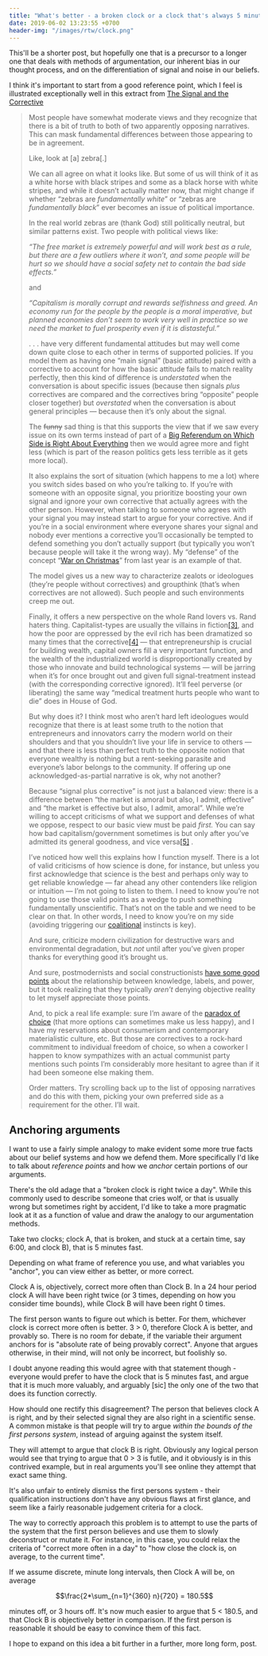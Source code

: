 ```yaml
---
title: "What's better - a broken clock or a clock that's always 5 minutes off?"
date: 2019-06-02 13:23:55 +0700
header-img: "/images/rtw/clock.png"
---
```

<script src="https://cdnjs.cloudflare.com/ajax/libs/mathjax/2.7.1/MathJax.js?config=TeX-AMS-MML_HTMLorMML"
        type="text/javascript"></script>
This'll be a shorter post, but hopefully one that is a precursor to a longer one that deals with methods of argumentation, our inherent bias in our thought process, and on the differentiation of signal and noise in our beliefs. 

I think it's important to start from a good reference point, which I feel is illustrated exceptionally well in this extract from [The Signal and the Corrective](https://everythingstudies.com/2017/12/19/the-signal-and-the-corrective/)

> <p>Most people have somewhat moderate views and they recognize that there is a bit of truth to both of two apparently opposing narratives. This can mask fundamental differences between those appearing to be in agreement.</p>
> <p>Like, look at [a] zebra[.]</p>
> <p>We can all agree on what it looks like. But some of us will think of it as a white horse with black stripes and some as a black horse with white stripes, and while it doesn’t actually matter now, that might change if whether “zebras are <em>fundamentally white</em>” or “zebras are <em>fundamentally black</em>” ever becomes an issue of political importance.</p>
> <p>In the real world zebras are (thank God) still politically neutral, but similar patterns exist. Two people with political views like:</p>
> <p><em>“The free market is extremely powerful and will work best as a rule, but there are a few outliers where it won’t, and some people will be hurt so we should have a social safety net to contain the bad side effects.”</em></p>
> <p>and</p>
> <p><em>“Capitalism is morally corrupt and rewards selfishness and greed. An economy run for the people by the people is a moral imperative, but planned economies don’t seem to work very well in practice so we need the market to fuel prosperity even if it is distasteful.”</em></p>
> <p>. . . have very different fundamental attitudes but may well come down quite close to each other in terms of supported policies. If you model them as having one “main signal” (basic attitude) paired with a corrective to account for how the basic attitude fails to match reality perfectly, then this kind of difference is <em>understated</em> when the conversation is about specific issues (because then signals <em>plus</em> correctives are compared and the correctives bring “opposite” people closer together) but <em>overstated</em> when the conversation is about general principles&nbsp;— because then it’s only about the signal.</p>
> <p>The <del>funny</del> sad thing is that this supports the view that if we saw every issue on its own terms instead of part of a <a href="http://www.slatestarcodex.com/2014/10/16/five-case-studies-on-politicization/" target="_blank" rel="noopener"><span style="text-decoration:underline;">Big Referendum on Which Side is Right About Everything</span></a> then we would agree more and fight less (which is part of the reason politics gets less terrible as it gets more local).</p>
> <p>It also explains the sort of situation (which happens to me a lot) where you switch sides based on who you’re talking to. If you’re with someone with an opposite signal, you prioritize boosting your own signal and ignore your own corrective that actually agrees with the other person. However, when talking to someone who agrees with your signal you may instead start to argue for your corrective. And if you’re in a social environment where everyone shares your signal and nobody ever mentions a corrective you’ll occasionally be tempted to defend something you don’t actually support (but typically you won’t because people will take it the wrong way). My “defense” of the concept “<a href="https://everythingstudies.com/2016/11/24/case-study-the-war-on-christmas/" target="_blank" rel="noopener"><span style="text-decoration:underline;">War on Christmas</span></a>” from last year is an example of that.</p>
> <p>The model gives us a new way to characterize zealots or ideologues (they’re people without correctives) and groupthink (that’s when correctives are not allowed). Such people and such environments creep me out.</p>
> <p>Finally, it offers a new perspective on the whole Rand lovers vs. Rand haters thing. Capitalist-types are usually the villains in fiction<a href="#fn3" name="ref3">[3]</a>, and how the poor are oppressed by the evil rich has been dramatized so many times that the corrective<a href="#fn4" name="ref4">[4]</a> — that entrepreneurship is crucial for building wealth, capital owners fill a very important function, and the wealth of the industrialized world is disproportionally created by those who innovate and build technological systems&nbsp;— will be jarring when it’s for once brought out and given full signal-treatment instead (with the corresponding corrective ignored). It’ll feel perverse (or liberating) the same way “medical treatment hurts people who want to die” does in House of God.</p>
> <p>But why does it? I think most who aren’t hard left ideologues would recognize that there is at least some truth to the notion that entrepreneurs and innovators carry the modern world on their shoulders and that you shouldn’t live your life in service to others&nbsp;— and that there is less than perfect truth to the opposite notion that everyone wealthy is nothing but a rent-seeking parasite and everyone’s labor belongs to the community. If offering up one acknowledged-as-partial narrative is ok, why not another?</p>
> <p>Because “signal plus corrective” is not just a balanced view: there is a difference between “the market is amoral but also, I admit, effective” and “the market is effective but also, I admit, amoral”. While we’re willing to accept criticisms of what we support and defenses of what we oppose, respect to our basic view must be paid <em>first.</em> You can say how bad capitalism/government sometimes is but only after you’ve admitted its general goodness, and vice versa<a href="#fn5" name="ref5">[5]</a> .</p>
> <p>I’ve noticed how well this explains how I function myself. There is a lot of valid criticisms of how science is done, for instance, but unless you first acknowledge that science is the best and perhaps only way to get reliable knowledge — far ahead any other contenders like religion or intuition — I’m not going to listen to them. I need to know you’re not going to use those valid points as a wedge to push something fundamentally unscientific. That’s not on the table and we need to be clear on that. In other words, I need to know you’re on my side (avoiding triggering our <a href="https://www.edge.org/response-detail/27168"><span style="text-decoration:underline;">coalitional</span></a> instincts is key).</p>
> <p>And sure, criticize modern civilization for destructive wars and environmental degradation, but <em>not</em> until after you’ve given proper thanks for everything good it’s brought us.</p>
> <p>And sure, postmodernists and social constructionists <a href="https://everythingstudies.com/2017/03/06/science-the-constructionists-and-reality/" target="_blank" rel="noopener"><span style="text-decoration:underline;">have some good points</span></a> about the relationship between knowledge, labels, and power, but it took realizing that they typically <em>aren’t</em> denying objective reality to let myself appreciate those points.</p>
> <p>And, to pick a real life example: sure I’m aware of the <a href="https://en.wikipedia.org/wiki/The_Paradox_of_Choice" target="_blank" rel="noopener"><span style="text-decoration:underline;">paradox of choice</span></a> (that more options can sometimes make us less happy), and I have my reservations about consumerism and contemporary materialistic culture, etc. But those are correctives to a rock-hard commitment to individual freedom of choice, so when a coworker I happen to know sympathizes with an actual communist party mentions such points I’m considerably more hesitant to agree than if it had been someone else making them.</p>
> <p>Order matters. Try scrolling back up to the list of opposing narratives and do this with them, picking your own preferred side as a requirement for the other. I’ll wait.</p>


## Anchoring arguments

I want to use a fairly simple analogy to make evident some more true facts about our belief systems and how we defend them. More specifically I'd like to talk about *reference points* and how we *anchor* certain portions of our arguments. 

There's the old adage that a "broken clock is right twice a day". While this commonly used to describe someone that cries wolf, or that is usually wrong but sometimes right by accident, I'd like to take a more pragmatic look at it as a function of value and draw the analogy to our argumentation methods. 

Take two clocks; clock A, that is broken, and stuck at a certain time, say 6:00, and clock B), that is 5 minutes fast. 

Depending on what frame of reference you use, and what variables you "anchor", you can view either as better, or more correct.

Clock A is, objectively, correct more often than Clock B. In a 24 hour period clock A will have been right twice (or 3 times, depending on how you consider time bounds), while Clock B will have been right 0 times. 

The first person wants to figure out which is better. For them, whichever clock is correct more often is better. 3 > 0, therefore Clock A is better, and provably so. There is no room for debate, if the variable their argument anchors for is "absolute rate of being provably correct". Anyone that argues otherwise, in their mind, will not only be incorrect, but foolishly so. 

I doubt anyone reading this would agree with that statement though - everyone would prefer to have the clock that is 5 minutes fast, and argue that it is much more valuably, and arguably [sic] the only one of the two that does its function correctly. 

How should one rectify this disagreement? The person that believes clock A is right, and by their selected signal they are also right in a scientific sense. A common mistake is that people will try to argue *within the bounds of the first persons system*, instead of arguing against the system itself.

They will attempt to argue that clock B is right. Obviously any logical person would see that trying to argue that 0 > 3 is futile, and it obviously is in this contrived example, but in real arguments you'll see online they attempt that exact same thing. 

It's also unfair to entirely dismiss the first persons system - their qualification instructions don't have any obvious flaws at first glance, and seem like a fairly reasonable judgement criteria for a clock.

The way to correctly approach this problem is to attempt to use the parts of the system that the first person believes and use them to slowly deconstruct or mutate it. For instance, in this case, you could relax the criteria of "correct more often in a day" to "how close the clock is, on average, to the current time". 

If we assume discrete, minute long intervals, then Clock A will be, on average

$$\frac{2*\sum_{n=1}^{360} n}{720} = 180.5$$

minutes off, or 3 hours off. It's now much easier to argue that 5 < 180.5, and that Clock B is objectively better in comparison. If the first person is reasonable it should be easy to convince them of this fact.

I hope to expand on this idea a bit further in a further, more long form, post.
